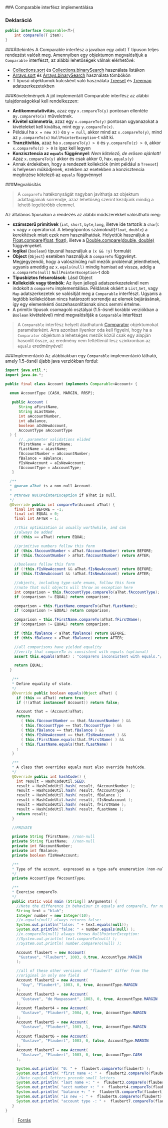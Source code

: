 ##A Comparable interfész implementálása

### Deklaráció
```java
public interface Comparable<T>{
    int compareTo(T item);
}
```
###Áttekintés
A Comparable interfész a javaban egy adott T típuson teljes rendezést valósít meg. Amennyiben egy objektumon megvalósítjuk a `Comparable` interfészt, az alábbi lehetőségek válnak elérhetővé:

*  [Collections.sort](http://docs.oracle.com/javase/7/docs/api/java/util/Collections.html#sort(java.util.List) "rendezés") és [Collections.binarySearch](http://docs.oracle.com/javase/7/docs/api/java/util/Collections.html#binarySearch(java.util.List,%20T) "bináris keresés") használata listákon
*  [Arrays.sort](http://docs.oracle.com/javase/7/docs/api/java/util/Arrays.html#sort(byte[]) "rendezés") és [Arrays.binarySearch](http://docs.oracle.com/javase/7/docs/api/java/util/Arrays.html#binarySearch(byte[],%20byte) "bináris keresés") használata tömbökön
*  T típusú objektumok kulcsként való használata [Treeset](http://docs.oracle.com/javase/7/docs/api/java/util/TreeSet.html "treeset") és [Treemap](http://docs.oracle.com/javase/7/docs/api/java/util/TreeMap.html "treemap") adatszerkezetekben

###Követelmények
A jól implementált Comparable interfész az alábbi tulajdonságokkal kell rendelkezzen:
*  **Antikommutativitás**, azaz egy `x.compareTo(y)` pontosan ellentéte a`y.compareTo(x)` műveletnek.
*  **Kivétel szimmetria**, azaz egy `x.compareTo(y)` pontosan ugyanazokat a kivételeket kell kiváltsa, mint egy `y.compareTo(x)`.
  * Például ha `x = new X()` és `y = null`, akkor mind az `x.compareTo(y)`, mind az `y.compareTo(x)` `NullPointerException`-t vált ki.
*  **Tranzitivitás**, azaz ha `x.compareTo(y) > 0` és `y.compareTo(z) > 0`, akkor `x.compareTo(z) > 0` is igaz kell legyen
*  **Konzisztencia az `equals` függénnyel**: *Nem kötelező, de erősen ajánlott!* Azaz `x.compareTo(y)` akkor és csak akkor 0, ha`x.equals(y)`
  * Annak érdekében, hogy a rendezett kollekciók (mint például a `Treeset`) is helyesen működjenek, ezekben az esetekben a konzisztencia megőrzése kötelező az `equals` függvénnyel

###Megvalósítás
> A `compareTo` hatékonyságát nagyban javíthatja az objektum adattagjainak sorrendje, azaz lehetőség szerint kezdjünk mindig a lehető legeltérőbb elemmel.

Az általános típusokon a rendezés az alábbi módszerekkel valósítható meg:
*  **számszerű primitívek** (`int`, `short`, `byte`,`long`, illetve ide tartozik a `char`): < vagy > operátorral. A lebegőpontos számoknál(`float`, `double`) a kerekítések miatt ezek nem használhatóak. Helyettük használjuk a [Float.compare(float, float)](http://docs.oracle.com/javase/7/docs/api/java/lang/Float.html#compare(float,%20float) "Float összehasonlítás"), illetve a [Double.compare(double, double)](http://docs.oracle.com/javase/7/docs/api/java/lang/Double.html#compare(double,%20double) "Double összehasonlítás") függvényeket.
*  **logikai** (`boolean`) típusnál használjuk a `(x && !y)` formulát
*  **Object** (`Object`) esetében használjuk a `compareTo` függvényt. Megjegyzendő, hogy a valószínűleg null mezők problémát jelenthetnek, ugyanis ameddig az `x.eqals(null)` mindig hamisat ad vissza, addig a `x.compareTo(null)` `NullPointerException`-t dob
*  **Típusbiztos felsorolások**: Lásd Object
*  **Kollekciók vagy tömbök**:  Az ilyen jellegű adatszerkezeteknél nem indokolt a `compareTo` implementálása. Példának okáért a `List`,`Set`, vagy `Map` adatszerkezetek se valósítját meg a `Comparable` interfészt. Ugyanis a legtöbb kollekcióban nincs határozott sorrendje az elemek bejárásának, így egy elemenkénti összehasonlításnak sincs semmi értelme.
*  A primitív típusok csomagoló osztályai (1.5-ösnél korábbi verziókban a `Boolean` kivételével) mind megvalósítják a `Comparable` interfészt

>A `Comparable` interfész helyett átadhatunk [Comparator](https://docs.oracle.com/javase/8/docs/api/java/util/Comparator.html "Comparator objektum") objektumokat paraméterként. Arra azonban ilyenkor oda kell figyelni, hogy ha a `Comparator` objektum a lehetséges mezők közül csak egy alapján hasonlít össze, az eredmény nem feltétlenül lesz szinkronban az `equals` eredményével!

###Implementáció
Az alábbiakban egy `Comparable` implementáció látható, amely 1.5-ösnél újabb java verziókban fordul:

```java
import java.util.*;
import java.io.*;

public final class Account implements Comparable<Account> {
  
  enum AccountType {CASH, MARGIN, RRSP};

   public Account (
      String aFirstName,
      String aLastName,
      int aAccountNumber,
      int aBalance,
      boolean aIsNewAccount,
      AccountType aAccountType
  ) {
      //..parameter validations elided
      fFirstName = aFirstName;
      fLastName = aLastName;
      fAccountNumber = aAccountNumber;
      fBalance = aBalance;
      fIsNewAccount = aIsNewAccount;
      fAccountType = aAccountType;
   }

  /**
  * @param aThat is a non-null Account.
  *
  * @throws NullPointerException if aThat is null.
  */
  @Override public int compareTo(Account aThat) {
    final int BEFORE = -1;
    final int EQUAL = 0;
    final int AFTER = 1;

    //this optimization is usually worthwhile, and can
    //always be added
    if (this == aThat) return EQUAL;

    //primitive numbers follow this form
    if (this.fAccountNumber < aThat.fAccountNumber) return BEFORE;
    if (this.fAccountNumber > aThat.fAccountNumber) return AFTER;

    //booleans follow this form
    if (!this.fIsNewAccount && aThat.fIsNewAccount) return BEFORE;
    if (this.fIsNewAccount && !aThat.fIsNewAccount) return AFTER;

    //objects, including type-safe enums, follow this form
    //note that null objects will throw an exception here
    int comparison = this.fAccountType.compareTo(aThat.fAccountType);
    if (comparison != EQUAL) return comparison;

    comparison = this.fLastName.compareTo(aThat.fLastName);
    if (comparison != EQUAL) return comparison;

    comparison = this.fFirstName.compareTo(aThat.fFirstName);
    if (comparison != EQUAL) return comparison;

    if (this.fBalance < aThat.fBalance) return BEFORE;
    if (this.fBalance > aThat.fBalance) return AFTER;

    //all comparisons have yielded equality
    //verify that compareTo is consistent with equals (optional)
    assert this.equals(aThat) : "compareTo inconsistent with equals.";

    return EQUAL;
  }

   /**
   * Define equality of state.
   */
   @Override public boolean equals(Object aThat) {
     if (this == aThat) return true;
     if (!(aThat instanceof Account)) return false;

     Account that = (Account)aThat;
     return
       ( this.fAccountNumber == that.fAccountNumber ) &&
       ( this.fAccountType == that.fAccountType ) &&
       ( this.fBalance == that.fBalance ) &&
       ( this.fIsNewAccount == that.fIsNewAccount ) &&
       ( this.fFirstName.equals(that.fFirstName) ) &&
       ( this.fLastName.equals(that.fLastName) )
     ;
   }

   /**
   * A class that overrides equals must also override hashCode.
   */
   @Override public int hashCode() {
     int result = HashCodeUtil.SEED;
     result = HashCodeUtil.hash( result, fAccountNumber );
     result = HashCodeUtil.hash( result, fAccountType );
     result = HashCodeUtil.hash( result, fBalance );
     result = HashCodeUtil.hash( result, fIsNewAccount );
     result = HashCodeUtil.hash( result, fFirstName );
     result = HashCodeUtil.hash( result, fLastName );
     return result;
   }

   //PRIVATE

   private String fFirstName; //non-null
   private String fLastName;  //non-null
   private int fAccountNumber;
   private int fBalance;
   private boolean fIsNewAccount;

   /**
   * Type of the account, expressed as a type-safe enumeration (non-null).
   */
   private AccountType fAccountType;

   /**
   * Exercise compareTo.
   */
   public static void main (String[] aArguments) {
     //Note the difference in behaviour in equals and compareTo, for nulls:
     String text = "blah";
     Integer number = new Integer(10);
     //x.equals(null) always returns false:
     System.out.println("false: " + text.equals(null));
     System.out.println("false: " + number.equals(null) );
     //x.compareTo(null) always throws NullPointerException:
     //System.out.println( text.compareTo(null) );
     //System.out.println( number.compareTo(null) );

     Account flaubert = new Account(
      "Gustave", "Flaubert", 1003, 0,true, AccountType.MARGIN
     );

     //all of these other versions of "flaubert" differ from the
     //original in only one field
     Account flaubert2 = new Account(
       "Guy", "Flaubert", 1003, 0, true, AccountType.MARGIN
     );
     Account flaubert3 = new Account(
       "Gustave", "de Maupassant", 1003, 0, true, AccountType.MARGIN
     );
     Account flaubert4 = new Account(
       "Gustave", "Flaubert", 2004, 0, true, AccountType.MARGIN
     );
     Account flaubert5 = new Account(
       "Gustave", "Flaubert", 1003, 1, true, AccountType.MARGIN
     );
     Account flaubert6 = new Account(
       "Gustave", "Flaubert", 1003, 0, false, AccountType.MARGIN
     );
     Account flaubert7 = new Account(
       "Gustave", "Flaubert", 1003, 0, true, AccountType.CASH
     );

     System.out.println( "0: " +  flaubert.compareTo(flaubert) );
     System.out.println( "first name +: " +  flaubert2.compareTo(flaubert) );
     //Note capital letters precede small letters
     System.out.println( "last name +: " +  flaubert3.compareTo(flaubert) );
     System.out.println( "acct number +: " +  flaubert4.compareTo(flaubert) );
     System.out.println( "balance +: " +  flaubert5.compareTo(flaubert) );
     System.out.println( "is new -: " +  flaubert6.compareTo(flaubert) );
     System.out.println( "account type -: " +  flaubert7.compareTo(flaubert) );
   }
}
```
>[Forrás](http://www.javapractices.com/topic/TopicAction.do?Id=10 "Forrás")
